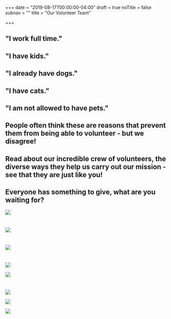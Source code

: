 +++
date = "2019-08-17T00:00:00-04:00"
draft = true
noTitle = false
subnav = ""
title = "Our Volunteer Team"

+++
## "I work full time."

## "I have kids."

## "I already have dogs."

## "I have cats."

## "I am not allowed to have pets."

## People often think these are reasons that prevent them from being able to volunteer - but we disagree!

## Read about our incredible crew of volunteers, the diverse ways they help us carry out our mission - see that they are just like you!

## Everyone has something to give, what are you waiting for?

![](/img/articles/suzanne.svg)

# 

![](/img/articles/ELAINE.svg)

# 

![](/img/articles/SHANNON.svg)

# 

![](/img/articles/angie.svg)

![](/img/articles/alicia.svg)

# 

![](/img/articles/JENN.svg)

![](/img/articles/vicki.svg)

![](/img/articles/CASEY-1.svg)